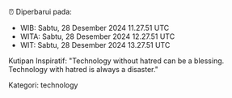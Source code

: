 ⏰ Diperbarui pada:
- WIB: Sabtu, 28 Desember 2024 11.27.51 UTC
- WITA: Sabtu, 28 Desember 2024 12.27.51 UTC
- WIT: Sabtu, 28 Desember 2024 13.27.51 UTC

Kutipan Inspiratif:
"Technology without hatred can be a blessing. Technology with hatred is always a disaster."


Kategori: technology

